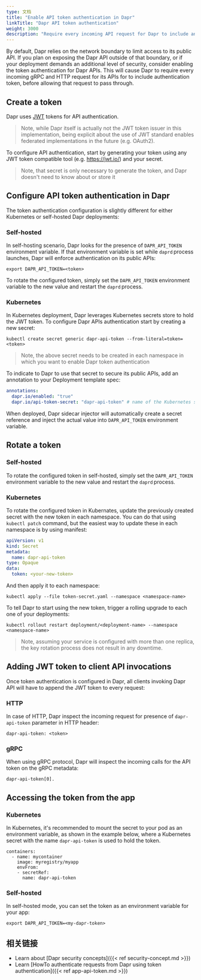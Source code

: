 ```yaml
---
type: 文档
title: "Enable API token authentication in Dapr"
linkTitle: "Dapr API token authentication"
weight: 3000
description: "Require every incoming API request for Dapr to include an authentication token before allowing that request to pass through"
---
```


By default, Dapr relies on the network boundary to limit access to its public API. If you plan on exposing the Dapr API outside of that boundary, or if your deployment demands an additional level of security, consider enabling the token authentication for Dapr APIs. This will cause Dapr to require every incoming gRPC and HTTP request for its APIs for to include authentication token, before allowing that request to pass through.

## Create a token

Dapr uses [JWT](https://jwt.io/) tokens for API authentication.

> Note, while Dapr itself is actually not the JWT token issuer in this implementation, being explicit about the use of JWT standard enables federated implementations in the future (e.g. OAuth2).

To configure API authentication, start by generating your token using any JWT token compatible tool (e.g. https://jwt.io/) and your secret.

> Note, that secret is only necessary to generate the token, and Dapr doesn't need to know about or store it

## Configure API token authentication in Dapr

The token authentication configuration is slightly different for either Kubernetes or self-hosted Dapr deployments:

### Self-hosted

In self-hosting scenario, Dapr looks for the presence of `DAPR_API_TOKEN` environment variable. If that environment variable is set while `daprd` process launches, Dapr will enforce authentication on its public APIs:

```shell
export DAPR_API_TOKEN=<token>
```

To rotate the configured token, simply set the `DAPR_API_TOKEN` environment variable to the new value and restart the `daprd` process.

### Kubernetes

In Kubernetes deployment, Dapr leverages Kubernetes secrets store to hold the JWT token. To configure Dapr APIs authentication start by creating a new secret:

```shell
kubectl create secret generic dapr-api-token --from-literal=token=<token> 
```

> Note, the above secret needs to be created in each namespace in which you want to enable Dapr token authentication

To indicate to Dapr to use that secret to secure its public APIs, add an annotation to your Deployment template spec:

```yaml
annotations: 
  dapr.io/enabled: "true" 
  dapr.io/api-token-secret: "dapr-api-token" # name of the Kubernetes secret
```

When deployed, Dapr sidecar injector will automatically create a secret reference and inject the actual value into `DAPR_API_TOKEN` environment variable.

## Rotate a token

### Self-hosted

To rotate the configured token in self-hosted, simply set the `DAPR_API_TOKEN` environment variable to the new value and restart the `daprd` process.

### Kubernetes

To rotate the configured token in Kubernates, update the previously created secret with the new token in each namespace. You can do that using `kubectl patch` command, but the easiest way to update these in each namespace is by using manifest:

```yaml
apiVersion: v1
kind: Secret
metadata:
  name: dapr-api-token
type: Opaque
data:
  token: <your-new-token>
```

And then apply it to each namespace:

```shell
kubectl apply --file token-secret.yaml --namespace <namespace-name>
```

To tell Dapr to start using the new token, trigger a rolling upgrade to each one of your deployments:

```shell
kubectl rollout restart deployment/<deployment-name> --namespace <namespace-name>
```

> Note, assuming your service is configured with more than one replica, the key rotation process does not result in any downtime.


## Adding JWT token to client API invocations

Once token authentication is configured in Dapr, all clients invoking Dapr API will have to append the JWT token to every request:

### HTTP

In case of HTTP, Dapr inspect the incoming request for presence of `dapr-api-token` parameter in HTTP header:

```shell
dapr-api-token: <token>
```

### gRPC

When using gRPC protocol, Dapr will inspect the incoming calls for the API token on the gRPC metadata:

```shell
dapr-api-token[0].
```

## Accessing the token from the app

### Kubernetes

In Kubernetes, it's recommended to mount the secret to your pod as an environment variable, as shown in the example below, where a Kubernetes secret with the name `dapr-api-token` is used to hold the token.

```
containers:
  - name: mycontainer
    image: myregistry/myapp
    envFrom:
    - secretRef:
      name: dapr-api-token
```

### Self-hosted

In self-hosted mode, you can set the token as an environment variable for your app:

```
export DAPR_API_TOKEN=<my-dapr-token>
```

## 相关链接

- Learn about [Dapr security concepts]({{< ref security-concept.md >}})
- Learn [HowTo authenticate requests from Dapr using token authentication]({{< ref app-api-token.md >}})
